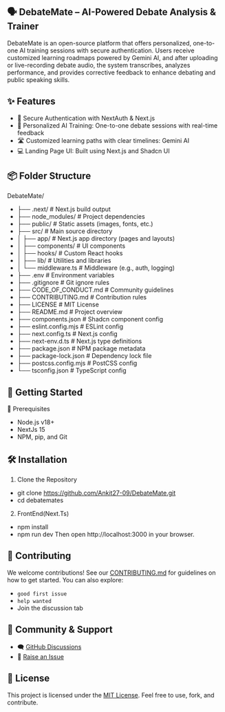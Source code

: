 ## 🗣 DebateMate – AI-Powered Debate Analysis & Trainer
DebateMate is an open-source platform that offers personalized, one-to-one AI training sessions with secure authentication. Users receive customized learning roadmaps powered by Gemini AI, and after uploading or live-recording debate audio, the system transcribes, analyzes performance, and provides corrective feedback to enhance debating and public speaking skills.

## ✨ Features
- 🔐 Secure Authentication with NextAuth & Next.js
- 🎯 Personalized AI Training: One-to-one debate sessions with real-time feedback
- 🛣 Customized learning paths with clear timelines: Gemini AI 
- 💻 Landing Page UI: Built using Next.js and Shadcn UI

## 📦 Folder Structure

DebateMate/
- ├── .next/                   # Next.js build output
- ├── node_modules/            # Project dependencies
- ├── public/                  # Static assets (images, fonts, etc.)
- ├── src/                     # Main source directory
- │   ├── app/                 # Next.js app directory (pages and layouts)
- │   ├── components/          # UI components
- │   ├── hooks/               # Custom React hooks
- │   ├── lib/                 # Utilities and libraries
- │   └── middleware.ts        # Middleware (e.g., auth, logging)
- ├── .env                     # Environment variables
- ├── .gitignore               # Git ignore rules
- ├── CODE_OF_CONDUCT.md       # Community guidelines
- ├── CONTRIBUTING.md          # Contribution rules
- ├── LICENSE                  # MIT License
- ├── README.md                # Project overview
- ├── components.json          # Shadcn component config
- ├── eslint.config.mjs        # ESLint config
- ├── next.config.ts           # Next.js config
- ├── next-env.d.ts            # Next.js type definitions
- ├── package.json             # NPM package metadata
- ├── package-lock.json        # Dependency lock file
- ├── postcss.config.mjs       # PostCSS config
- └── tsconfig.json            # TypeScript config

## 🚀 Getting Started
🧰 Prerequisites
* Node.js v18+
* NextJs 15
* NPM, pip, and Git

## 🛠️ Installation
1. Clone the Repository
- git clone https://github.com/Ankit27-09/DebateMate.git
- cd debatemates

2. FrontEnd(Next.Ts)
  - npm install
  - npm run dev
Then open http://localhost:3000 in your browser.

## 🤝 Contributing

We welcome contributions! See our [CONTRIBUTING.md](./CONTRIBUTING.md) for guidelines on how to get started. You can also explore:

- `good first issue`
- `help wanted`
- Join the discussion tab

## 📢 Community & Support

- 🗨️ [GitHub Discussions](https://github.com/Ankit27-09/DebateMate/discussions)
- 🐞 [Raise an Issue](https://github.com/Ankit27-09/DebateMate/issues)

## 📄 License

This project is licensed under the [MIT License](./LICENSE). Feel free to use, fork, and contribute.

